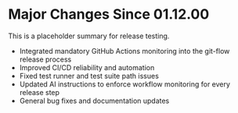 # Major Changes Since 01.12.00

This is a placeholder summary for release testing.

- Integrated mandatory GitHub Actions monitoring into the git-flow release process
- Improved CI/CD reliability and automation
- Fixed test runner and test suite path issues
- Updated AI instructions to enforce workflow monitoring for every release step
- General bug fixes and documentation updates 